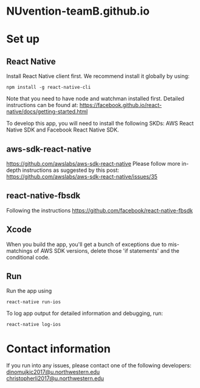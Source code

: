 # NUvention-teamB.github.io

# Set up

## React Native
Install React Native client first. We recommend install it globally by using:
```
npm install -g react-native-cli
```
Note that you need to have node and watchman installed first. Detailed instructions can be found at:
https://facebook.github.io/react-native/docs/getting-started.html

To develop this app, you will need to install the following SKDs: AWS React Native SDK and Facebook React Native SDK.

## aws-sdk-react-native
https://github.com/awslabs/aws-sdk-react-native
Please follow more in-depth instructions as suggested by this post:
https://github.com/awslabs/aws-sdk-react-native/issues/35

## react-native-fbsdk
Following the instructions
https://github.com/facebook/react-native-fbsdk

## Xcode
When you build the app, you'll get a bunch of exceptions due to mis-matchings of AWS SDK versions, delete those 'if statements' and the conditional code.

## Run
Run the app using
```
react-native run-ios
```

To log app output for detailed information and debugging, run:
```
react-native log-ios
```

# Contact information
If you run into any issues, please contact one of the following developers:
dinomujkic2017@u.northwestern.edu
christopherli2017@u.northwestern.edu
